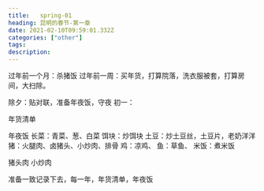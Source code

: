 ```yaml
---
title:   spring-01
heading: 昆明的春节-第一章
date: 2021-02-10T09:59:01.332Z
categories: ["other"]
tags: 
description: 
---
```




过年前一个月：杀猪饭
过年前一周：买年货，打算院落，洗衣服被套，打算房间，大扫除。

除夕：贴对联，准备年夜饭，守夜
初一：


年货清单

年夜饭
长菜：青菜、葱、白菜
饵块：炒饵块
土豆：炒土豆丝，土豆片，老奶洋洋
猪：火腿肉、卤猪头、小炒肉、排骨
鸡：凉鸡、
鱼：草鱼、
米饭：煮米饭


猪头肉
小炒肉




准备一致记录下去，每一年，年货清单，年夜饭

